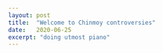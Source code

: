 ```yaml
---
layout: post
title:  "Welcome to Chinmoy controversies"
date:   2020-06-25
excerpt: "doing utmost piano"
---
```


